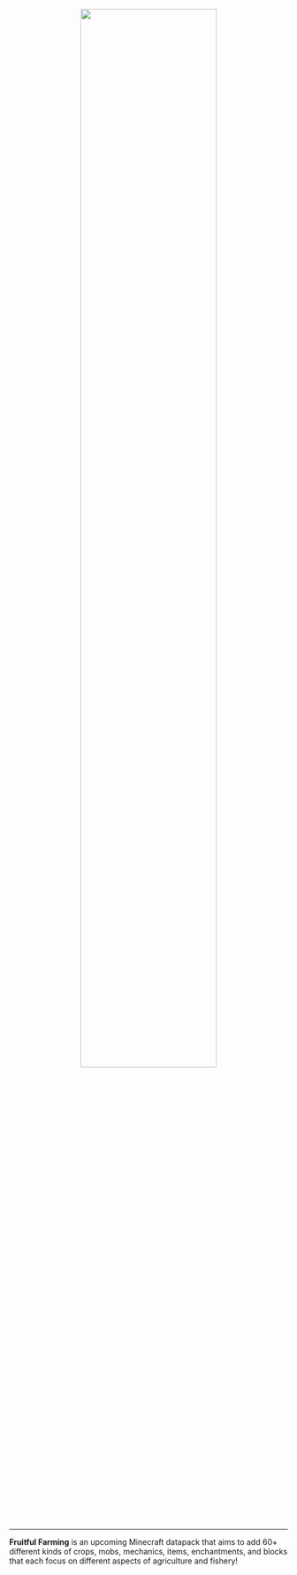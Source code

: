 <p align="center" width="100%">
    <img width="70%" src="https://github.com/user-attachments/assets/600b5f32-529c-40f8-8b1f-41afe0f11fa4">
</p>

---
**Fruitful Farming** is an upcoming Minecraft datapack that aims to add 60+ different kinds of crops, mobs, mechanics, items, enchantments, and blocks that each focus on different aspects of agriculture and fishery! 

